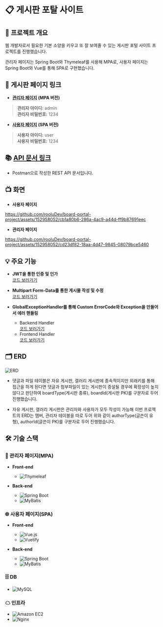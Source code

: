 # 📋 게시판 포탈 사이트

## 📝 프로젝트 개요
웹 개발자로서 필요한 기본 소양을 키우고 또 잘 보여줄 수 있는 게시판 포털 사이트 프로젝트를 진행했습니다.

관리자 페이지는 Spring Boot와 Thymeleaf를 사용해 MPA로, 사용자 페이지는 Spring Boot와 Vue를 통해 SPA로 구현했습니다.

## 🔗 게시판 페이지 링크
+ **[관리자 페이지](http://3.35.111.101:8082/login) (MPA 버전)**
 
> **관리자 아이디:** admin  
> **관리자 비밀번호:** 1234
 
+ **[사용자 페이지](http://3.35.111.101/) (SPA 버전)**

> **사용자 아이디:** user  
> **사용자 비밀번호:** 1234

## 📚 [API 문서 링크](https://documenter.getpostman.com/view/32925626/2sA3JRXyGT)

+ Postman으로 작성한 REST API 문서입니다.

## 📺 화면
+ **사용자 페이지**

https://github.com/rooluDev/board-portal-project/assets/152958052/cb1a80b6-286a-4ac9-a44d-ff9b87691eec

+ **관리자 페이지**

https://github.com/rooluDev/board-portal-project/assets/152958052/cd23df82-18aa-4d47-9845-08079bce5460




## 💡 주요 기능
+ **JWT을 통한 인증 및 인가**  
  [코드 보러가기](https://github.com/rooluDev/board-portal-project/blob/main/user-page/backend/src/main/java/com/user/backend/jwt/JwtProvider.java#L22)

+ **Multipart Form-Data를 통한 게시물 작성 및 수정**  
  [코드 보러가기](https://github.com/rooluDev/board-portal-project/blob/main/user-page/backend/src/main/java/com/user/backend/controller/GalleryBoardController.java#L143)

+ **GlobalExceptionHandler를 통해 Custom ErrorCode와 Exception을 만들어서 에러 핸들링**
  * Backend Handler  
    [코드 보러가기](https://github.com/rooluDev/board-portal-project/blob/main/user-page/backend/src/main/java/com/user/backend/common/exception/handler/GlobalExceptionHandler.java)
  * Frontend Handler  
    [코드 보러가기](https://github.com/rooluDev/board-portal-project/blob/main/user-page/frontend/src/error/index.js)

## 🗂 ERD
![ERD](https://github.com/rooluDev/board-portal-project/assets/152958052/a2754673-1a6c-4915-85d6-b30e3e180a89)

+ 댓글과 파일 테이블은 자유 게시판, 갤러리 게시판에 종속적이지만 외래키를 통해 접근을 하게 된다면 댓글과 첨부파일이 있는 게시판이 증설될 경우에 확장성이 높지 않다고 판단하여 boardType(게시판 종류), boardId(게시판 PK)를 구분자로 두어 진행했습니다.

+ 자유 게시판, 갤러리 게시판은 관리자와 사용자가 모두 작성이 가능해 이번 프로젝트의 ERD는 멤버, 관리자 테이블을 따로 두어 위와 같이 authorType(글쓴이 유형), authorId(글쓴이 PK)를 구분자로 두어 진행했습니다.

  
## 🛠 기술 스택
### 🔧 관리자 페이지(MPA)
  * **Front-end**
    * ![Thymeleaf](https://img.shields.io/badge/thymeleaf-005F0F?style=for-the-badge&logo=thymeleaf&logoColor=white)

  * **Back-end**
    * ![Spring Boot](https://img.shields.io/badge/springboot-6DB33F?style=for-the-badge&logo=springboot&logoColor=white)
    * ![MyBatis](https://img.shields.io/badge/MyBatis-000000?style=for-the-badge&logo=MyBatis&logoColor=white)

### 🌐 사용자 페이지(SPA)
  * **Front-end**
    * ![Vue.js](https://img.shields.io/badge/vue.js-4FC08D?style=for-the-badge&logo=vue.js&logoColor=white)
    * ![Vuetify](https://img.shields.io/badge/vuetify-1867C0?style=for-the-badge&logo=vuetify&logoColor=white)

  * **Back-end**
    * ![Spring Boot](https://img.shields.io/badge/springboot-6DB33F?style=for-the-badge&logo=springboot&logoColor=white)
    * ![MyBatis](https://img.shields.io/badge/MyBatis-000000?style=for-the-badge&logo=MyBatis&logoColor=white)

### 🗄 DB
  * ![MySQL](https://img.shields.io/badge/mysql-4479A1?style=for-the-badge&logo=mysql&logoColor=white)

### ☁ 인프라
  * ![Amazon EC2](https://img.shields.io/badge/amazonec2-FF9900?style=for-the-badge&logo=amazonec2&logoColor=white)
  * ![Nginx](https://img.shields.io/badge/nginx-009639?style=for-the-badge&logo=nginx&logoColor=white)

